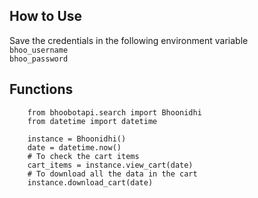 ## How to Use
Save the credentials in the following environment variable  
`bhoo_username`  
`bhoo_password`  

## Functions
```
    from bhoobotapi.search import Bhoonidhi
    from datetime import datetime

    instance = Bhoonidhi()
    date = datetime.now()
    # To check the cart items
    cart_items = instance.view_cart(date)
    # To download all the data in the cart
    instance.download_cart(date)
```

